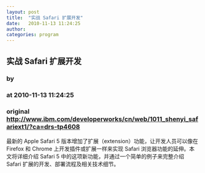 ```yaml
---
layout: post
title:  "实战 Safari 扩展开发"
date:   2010-11-13 11:24:25
author: 
categories: program
---
```


## 实战 Safari 扩展开发
### by 
### at 2010-11-13 11:24:25
### original <http://www.ibm.com/developerworks/cn/web/1011_shenyi_safariext1/?ca=drs-tp4608>

最新的 Apple Safari 5 版本增加了扩展（extension）功能，让开发人员可以像在 Firefox 和 Chrome 上开发插件或扩展一样来实现 Safari 浏览器功能的延伸。本文将详细介绍 Safari 5 中的这项新功能，并通过一个简单的例子来完整介绍 Safari 扩展的开发、部署流程及相关技术细节。